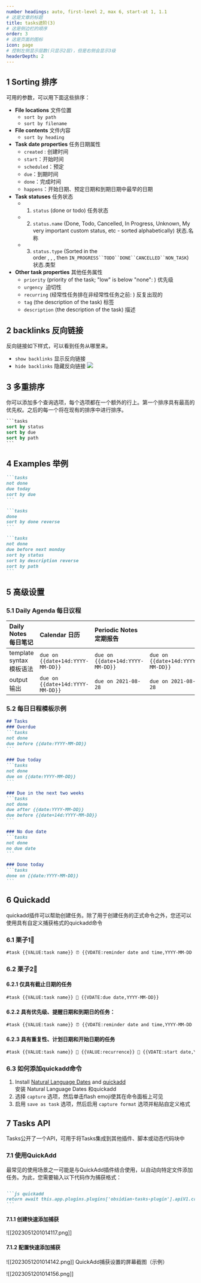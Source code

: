 ```yaml
---
number headings: auto, first-level 2, max 6, start-at 1, 1.1
# 这是文章的标题
title: tasks进阶(3)
# 这是侧边栏的顺序
order: 3
# 这是页面的图标
icon: page
# 控制左侧显示层数(只显示2层)，但是右侧会显示3级
headerDepth: 2
---
```

## 1 Sorting 排序
可用的参数，可以用下面这些排序：
- **File locations**  文件位置
	- `sort by path `
	- `sort by filename`
- **File contents** 文件内容
	- `sort by heading` 
- **Task date properties** 任务日期属性
	- `created` : 创建时间
	- `start`：开始时间
	- `scheduled`：预定 
	- `due`：到期时间
	- `done`：完成时间
	- `happens`：开始日期、预定日期和到期日期中最早的日期
- **Task statuses**  任务状态
	- 1.  `status` (done or todo)  任务状态
	-  2. `status.name` (Done, Todo, Cancelled, In Progress, Unknown, My very important custom status, etc - sorted alphabetically) 状态.名称
	-  3. `status.type` (Sorted in the order , , , then `IN_PROGRESS``TODO``DONE``CANCELLED``NON_TASK`) 状态.类型
- **Other task properties** 其他任务属性
	-  `priority` (priority of the task; "low" is below "none": ) 优先级
	-  `urgency`  迫切性
	-  `recurring` (经常性任务排在非经常性任务之前: ) 反复出现的
	-  `tag` (the description of the task) 标签
	-  `description` (the description of the task) 描述

## 2 backlinks 反向链接
反向链接如下样式，可以看到任务从哪里来。
- `show backlinks` 显示反向链接
- `hide backlinks`  隐藏反向链接
![](/assets/2023051201010800.png)

## 3 多重排序
你可以添加多个查询选项，每个选项都在一个额外的行上。第一个排序具有最高的优先权。之后的每一个将在现有的排序中进行排序。

````sql
```tasks
sort by status
sort by due
sort by path
```
````

## 4 Examples 举例

````md
```tasks
not done
due today
sort by due
```

```tasks
done
sort by done reverse
```

```tasks
not done
due before next monday
sort by status
sort by description reverse
sort by path
```
````

## 5 高级设置
### 5.1 Daily Agenda 每日议程



| Daily Notes 每日笔记     | Calendar 日历                    | Periodic Notes 定期报告          |                                  |
| :----------------------- | :------------------------------- | :------------------------------- | -------------------------------- |
| template syntax 模板语法 | `due on {{date+14d:YYYY-MM-DD}}` | `due on {{date+14d:YYYY-MM-DD}}` | `due on {{date+14d:YYYY-MM-DD}}` |
| output 输出              | `due on {{date+14d:YYYY-MM-DD}}` | `due on 2021-08-28`              | `due on 2021-08-28`              |



### 5.2 每日日程模板示例
````md
## Tasks
### Overdue
```tasks
not done
due before {{date:YYYY-MM-DD}}
```

### Due today
```tasks
not done
due on {{date:YYYY-MM-DD}}
```

### Due in the next two weeks
```tasks
not done
due after {{date:YYYY-MM-DD}}
due before {{date+14d:YYYY-MM-DD}}
```

### No due date
```tasks
not done
no due date
```

### Done today
```tasks
done on {{date:YYYY-MM-DD}}
```
````

## 6 Quickadd
quickadd插件可以帮助创建任务。除了用于创建任务的正式命令之外，您还可以使用具有自定义捕获格式的quickadd命令

### 6.1 栗子1🌰
```markdown
#task {{VALUE:task name}} ⏰ {{VDATE:reminder date and time,YYYY-MM-DD HH:mm}} {{VALUE:⏫,🔼,🔽, }} 🔁 {{VALUE:recurrence}} 🛫 {{VDATE:start date,YYYY-MM-DD}} ⏳ {{VDATE:scheduled date,YYYY-MM-DD}} 📅 {{VDATE:due date,YYYY-MM-DD}}
```

### 6.2 栗子2🌰
#### 6.2.1 仅具有截止日期的任务
```markdown
#task {{VALUE:task name}} 📅 {{VDATE:due date,YYYY-MM-DD}}
```

#### 6.2.2 具有优先级、提醒日期和到期日的任务：
```markdown
#task {{VALUE:task name}} ⏰ {{VDATE:reminder date and time,YYYY-MM-DD HH:mm}} {{VALUE:⏫,🔼,🔽, }} 📅 {{VDATE:due date,YYYY-MM-DD}}
```

#### 6.2.3 具有重复性、计划日期和开始日期的任务
```markdown
#task {{VALUE:task name}} 🔁 {{VALUE:recurrence}} 🛫 {{VDATE:start date,YYYY-MM-DD}} ⏳ {{VDATE:scheduled date,YYYY-MM-DD}}
```

### 6.3 如何添加quickadd命令
1.  Install [Natural Language Dates](https://github.com/argenos/nldates-obsidian) and [quickadd](https://github.com/chhoumann/quickadd)  
    安装 Natural Language Dates 和quickadd
2.  选择 `capture` 选项，然后单击flash emoji使其在命令面板上可见
3.  启用 `save as task` 选项，然后启用 `capture format` 选项并粘贴自定义格式

## 7 Tasks API
Tasks公开了一个API，可用于将Tasks集成到其他插件、脚本或动态代码块中

### 7.1 使用QuickAdd
最常见的使用场景之一可能是与QuickAdd插件结合使用，以自动向特定文件添加任务。为此，您需要输入以下代码作为捕获格式：

````markdown

```js quickadd
return await this.app.plugins.plugins['obsidian-tasks-plugin'].apiV1.createTaskLineModal();
```  

````

#### 7.1.1 创建快速添加捕获
![[2023051201014117.png]]
#### 7.1.2 配置快速添加捕获
![[2023051201014142.png]]
QuickAdd捕获设置的屏幕截图（示例）

![[2023051201014156.png]]